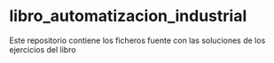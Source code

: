 # libro_automatizacion_industrial
Este repositorio contiene los ficheros fuente con las soluciones de los ejercicios del libro
